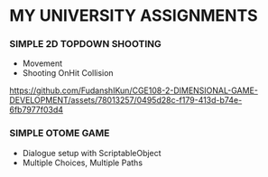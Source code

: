 # MY UNIVERSITY ASSIGNMENTS
### SIMPLE 2D TOPDOWN SHOOTING
- Movement
- Shooting OnHit Collision

https://github.com/FudanshIKun/CGE108-2-DIMENSIONAL-GAME-DEVELOPMENT/assets/78013257/0495d28c-f179-413d-b74e-6fb7977f03d4

### SIMPLE OTOME GAME
- Dialogue setup with ScriptableObject
- Multiple Choices, Multiple Paths

